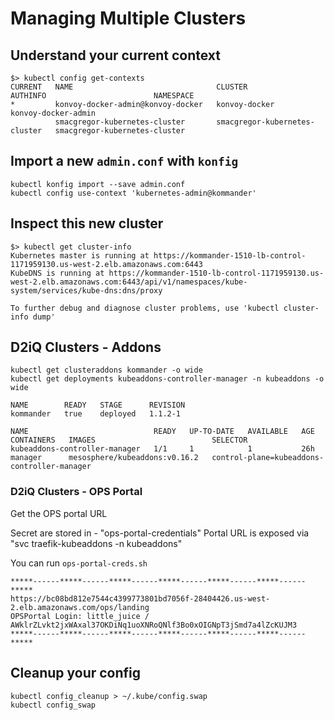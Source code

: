 # Managing Multiple Clusters

## Understand your current context

```shell
$> kubectl config get-contexts
CURRENT   NAME                                CLUSTER                         AUTHINFO                        NAMESPACE
*         konvoy-docker-admin@konvoy-docker   konvoy-docker                   konvoy-docker-admin
          smacgregor-kubernetes-cluster       smacgregor-kubernetes-cluster   smacgregor-kubernetes-cluster
```
## Import a new `admin.conf` with `konfig`

```shell
kubectl konfig import --save admin.conf
kubectl config use-context 'kubernetes-admin@kommander'
```

## Inspect this new cluster

```shell
$> kubectl get cluster-info
Kubernetes master is running at https://kommander-1510-lb-control-1171959130.us-west-2.elb.amazonaws.com:6443
KubeDNS is running at https://kommander-1510-lb-control-1171959130.us-west-2.elb.amazonaws.com:6443/api/v1/namespaces/kube-system/services/kube-dns:dns/proxy

To further debug and diagnose cluster problems, use 'kubectl cluster-info dump'
```
## D2iQ Clusters - Addons

```
kubectl get clusteraddons kommander -o wide
kubectl get deployments kubeaddons-controller-manager -n kubeaddons -o wide
```

```
NAME        READY   STAGE      REVISION
kommander   true    deployed   1.1.2-1

NAME                            READY   UP-TO-DATE   AVAILABLE   AGE   CONTAINERS   IMAGES                          SELECTOR
kubeaddons-controller-manager   1/1     1            1           26h   manager      mesosphere/kubeaddons:v0.16.2   control-plane=kubeaddons-controller-manager
```

### D2iQ Clusters - OPS Portal

Get the OPS portal URL

Secret are stored in - "ops-portal-credentials"
Portal URL is exposed via "svc traefik-kubeaddons -n kubeaddons"

You can run `ops-portal-creds.sh`

```shell
*****------*****------*****------*****------*****------*****------*****
https://bc08bd812e7544c4399773801bd7056f-28404426.us-west-2.elb.amazonaws.com/ops/landing
OPSPortal Login: little_juice / AWklrZLvkt2jxWAxal37OKDiNq1uoXNRoQNlf3Bo0xOIGNpT3jSmd7a4lZcKUJM3
*****------*****------*****------*****------*****------*****------*****
```

## Cleanup your config
```
kubectl config_cleanup > ~/.kube/config.swap
kubectl config_swap
```
